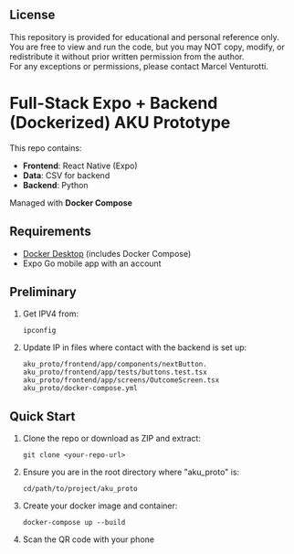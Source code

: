 ## License
This repository is provided for educational and personal reference only.  
You are free to view and run the code, but you may NOT copy, modify, or redistribute it without prior written permission from the author.  
For any exceptions or permissions, please contact Marcel Venturotti.

# Full-Stack Expo + Backend (Dockerized) AKU Prototype

This repo contains:
- **Frontend**: React Native (Expo)
- **Data**: CSV for backend
- **Backend**: Python

Managed with **Docker Compose**

## Requirements
- [Docker Desktop](https://www.docker.com/get-started) (includes Docker Compose)
- Expo Go mobile app with an account

## Preliminary
1. Get IPV4 from: 
   ```
   ipconfig
   ```
2. Update IP in files where contact with the backend is set up:
   ```
   aku_proto/frontend/app/components/nextButton.
   aku_proto/frontend/app/tests/buttons.test.tsx
   aku_proto/frontend/app/screens/OutcomeScreen.tsx
   aku_proto/docker-compose.yml
   ``` 
## Quick Start
1. Clone the repo or download as ZIP and extract:
   ```
   git clone <your-repo-url>
   ```
2. Ensure you are in the root directory where "aku_proto" is:
    ```
   cd/path/to/project/aku_proto
   ```
3. Create your docker image and container:
   ```
   docker-compose up --build
   ```
4. Scan the QR code with your phone
